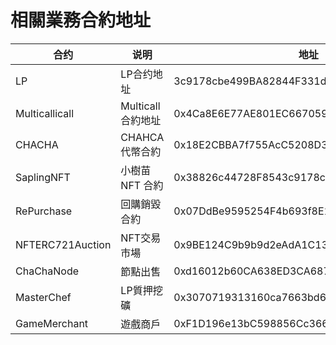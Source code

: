 # 相關業務合約地址



| 合约               | 说明            | 地址                                         |
| ---------------- | ------------- | ------------------------------------------ |
| LP               | LP合约地址        | 3c9178cbe499BA82844F331d7                  |
| Multicallicall   | Multicall合約地址 | 0x4Ca8E6E77AE801EC667059F922a7bfe5B329AF1f |
| CHACHA           | CHAHCA 代幣合約   | 0x18E2CBBA7f755AcC5208D304d16F0e511253c33a |
| SaplingNFT       | 小樹苗NFT 合約     | 0x38826c44728F8543c9178cbe499BA82844F331d7 |
| RePurchase       | 回購銷毀合約        | 0x07DdBe9595254F4b693f8E192b7Ea698F69fE0F6 |
| NFTERC721Auction | NFT交易市場       | 0x9BE124C9b9b9d2eAdA1C13D8746329Ff06fe49fd |
| ChaChaNode       | 節點出售          | 0xd16012b60CA638ED3CA687186918D210bfc1B444 |
| MasterChef       | LP質押挖礦        | 0x3070719313160ca7663bd6427aF5c6e50ADdafDA |
| GameMerchant     | 遊戲商戶          | 0xF1D196e13bC598856Cc3661f54797Ba4746126E1 |
